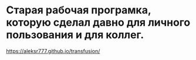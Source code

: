 # Старая рабочая програмка, которую сделал давно для личного пользования и для коллег.
<https://aleksr777.github.io/transfusion/>
